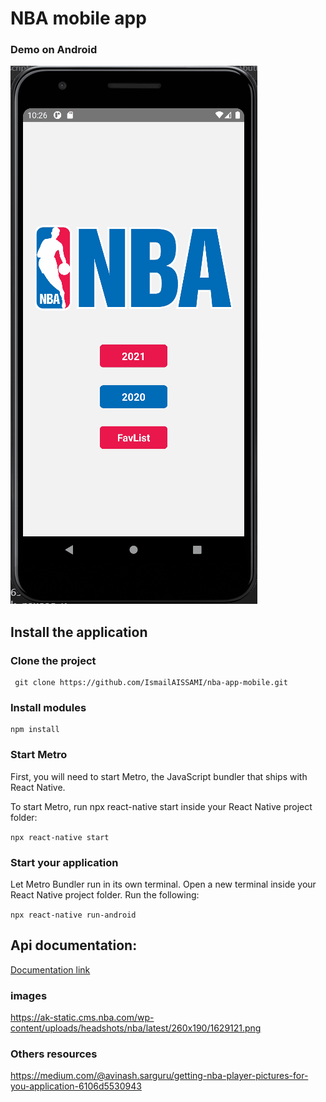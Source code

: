 # NBA mobile app
### Demo on Android
![demo](demo2.gif)

## Install the application

### Clone the project

```
 git clone https://github.com/IsmailAISSAMI/nba-app-mobile.git
```

### Install modules

```
npm install
```

### Start Metro

First, you will need to start Metro, the JavaScript bundler that ships with React Native.

To start Metro, run npx react-native start inside your React Native project folder:

`npx react-native start`

### Start your application

Let Metro Bundler run in its own terminal. Open a new terminal inside your React Native project folder. Run the following:

`npx react-native run-android`

## Api documentation:

[Documentation link](https://github.com/kshvmdn/nba.js/blob/master/docs/api/DATA.md/)


### images 

https://ak-static.cms.nba.com/wp-content/uploads/headshots/nba/latest/260x190/1629121.png


### Others resources

https://medium.com/@avinash.sarguru/getting-nba-player-pictures-for-you-application-6106d5530943